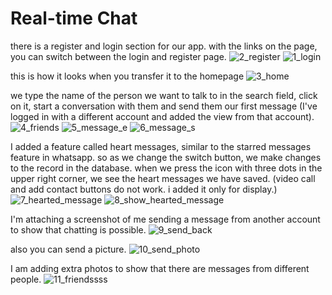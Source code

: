# Real-time Chat 

there is a register and login section for our app. with the links on the page, you can switch between the login and register page.
![2_register](https://github.com/user-attachments/assets/f6f7c7df-c6d8-43bf-9f99-6d9de5f51b9c)
![1_login](https://github.com/user-attachments/assets/5ec4e826-2d17-4f77-b86b-8c68efca1822)

this is how it looks when you transfer it to the homepage 
![3_home](https://github.com/user-attachments/assets/be41dc29-f170-40b8-9f60-92b7536bda33)


we type the name of the person we want to talk to in the search field, click on it, start a conversation with them and send them our first message (I've logged in with a different account and added the view from that account). 
![4_friends](https://github.com/user-attachments/assets/66146b57-47fc-4999-9a0b-90a3266908b8)
![5_message_e](https://github.com/user-attachments/assets/aa48eff3-7f69-4aae-ad0a-bedf0dc31d48)
![6_message_s](https://github.com/user-attachments/assets/ebac631d-07bd-436f-a15d-0849837bbd9c)

I added a feature called heart messages, similar to the starred messages feature in whatsapp. so as we change the switch button, we make changes to the record in the database. when we press the icon with three dots in the upper right corner, we see the heart messages we have saved. (video call and add contact buttons do not work. i added it only for display.) 
![7_hearted_message](https://github.com/user-attachments/assets/45bdd146-3238-4df3-95d9-3a01e77edcfe)
![8_show_hearted_message](https://github.com/user-attachments/assets/d544a803-d93a-4b2c-8aa5-62a48ad8b15d)

I'm attaching a screenshot of me sending a message from another account to show that chatting is possible. 
![9_send_back](https://github.com/user-attachments/assets/1cb32aa4-c246-4c30-bcea-b15f0d77f17a)

also you can send a picture. 
![10_send_photo](https://github.com/user-attachments/assets/29b98db4-c1d9-4e9a-9083-52e4f1a9339e)

I am adding extra photos to show that there are messages from different people. 
![11_friendssss](https://github.com/user-attachments/assets/4a379ce0-4fdf-4a68-9890-d2eb87af2ad9)







